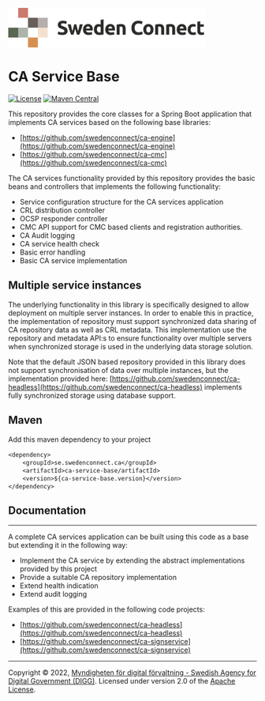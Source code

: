 ![Logo](docs/images/sweden-connect.png)

# CA Service Base

[![License](https://img.shields.io/badge/License-Apache%202.0-blue.svg)](https://opensource.org/licenses/Apache-2.0) [![Maven Central](https://maven-badges.herokuapp.com/maven-central/se.swedenconnect.ca/ca-service-base/badge.svg)](https://maven-badges.herokuapp.com/maven-central/se.swedenconnect.ca/ca-service-base)

This repository provides the core classes for a Spring Boot application that implements CA services
based on the following base libraries:

- [https://github.com/swedenconnect/ca-engine](https://github.com/swedenconnect/ca-engine)
- [https://github.com/swedenconnect/ca-cmc](https://github.com/swedenconnect/ca-cmc)

The CA services functionality provided by this repository provides the basic beans and controllers that
implements the following functionality:

- Service configuration structure for the CA services application
- CRL distribution controller
- OCSP responder controller
- CMC API support for CMC based clients and registration authorities.
- CA Audit logging
- CA service health check
- Basic error handling
- Basic CA service implementation

## Multiple service instances
The underlying functionality in this library is specifically designed to allow deployment on multiple 
server instances. In order to enable this in practice, the implementation of repository must support
synchronized data sharing of CA repository data as well as CRL metadata. This implementation use the
repository and metadata API:s to ensure functionality over multiple servers when synchronized storage is
used in the underlying data storage solution.

Note that the default JSON based repository provided in this library does not support synchronisation of data over multiple instances,
but the implementation provided here: [https://github.com/swedenconnect/ca-headless](https://github.com/swedenconnect/ca-headless)
implements fully synchronized storage using database support.

## Maven

Add this maven dependency to your project

```
<dependency>
    <groupId>se.swedenconnect.ca</groupId>
    <artifactId>ca-service-base/artifactId>
    <version>${ca-service-base.version}</version>
</dependency>
```

## Documentation

---

A complete CA services application can be built using this code as a base but extending it in the following way:

- Implement the CA service by extending the abstract implementations provided by this project
- Provide a suitable CA repository implementation
- Extend health indication
- Extend audit logging

Examples of this are provided in the following code projects:

- [https://github.com/swedenconnect/ca-headless](https://github.com/swedenconnect/ca-headless)
- [https://github.com/swedenconnect/ca-signservice](https://github.com/swedenconnect/ca-signservice)

-----

Copyright &copy; 2022, [Myndigheten för digital förvaltning - Swedish Agency for Digital Government (DIGG)](http://www.digg.se). Licensed under version 2.0 of the [Apache License](http://www.apache.org/licenses/LICENSE-2.0).

